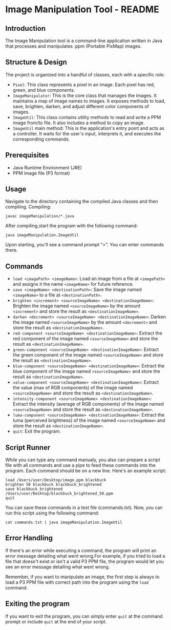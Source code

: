 # Image Manipulation Tool - README

## Introduction

The Image Manipulation tool is a command-line application written in Java that processes and manipulates .ppm (Portable PixMap) images.



## Structure & Design

The project is organized into a handful of classes, each with a specific role:

- `Pixel`: This class represents a pixel in an image. Each pixel has red, green, and blue components.
- `ImageManipulator`: This is the core class that manages the images. It maintains a map of image names to images. It exposes methods to load, save, brighten, darken, and adjust different color components of images.
- `ImageUtil`: This class contains utility methods to read and write a PPM image from/to file. It also includes a method to copy an image.
- `ImageUtil` main method: This is the application's entry point and acts as a controller. It waits for the user's input, interprets it, and executes the corresponding commands.




## Prerequisites

- Java Runtime Environment (JRE)
- PPM image file (P3 format)




## Usage
Navigate to the directory containing the compiled Java classes and then compiling.
Compiling:
```terminal
javac imageManipulation/*.java
```
After compiling,start the program with the following command:
```terminal
java imageManipulation.ImageUtil
```
Upon starting, you'll see a command prompt ">". You can enter commands there.




## Commands
- `load <imagePath> <imageName>`: Load an image from a file at `<imagePath>` and assigns it the name `<imageName>` for future reference.
- `save <imageName> <destinationPath>`: Save the image named `<imageName>` to a file at `<destinationPath>`.
- `brighten <increment> <sourceImageName> <destinationImageName>`: Brighten the image named `<sourceImageName>` by the amount `<increment>` and store the result as `<destinationImageName>`.
- `darken <decrement> <sourceImageName> <destinationImageName>`: Darken the image named `<sourceImageName>` by the amount `<decrement>` and store the result as `<destinationImageName>`.
- `red-component <sourceImageName> <destinationImageName>`: Extract the red component of the image named `<sourceImageName>` and store the result as `<destinationImageName>`.
- `green-component <sourceImageName> <destinationImageName>`: Extract the green component of the image named `<sourceImageName>` and store the result as `<destinationImageName>`.
- `blue-component <sourceImageName> <destinationImageName>`: Extract the blue component of the image named `<sourceImageName>` and store the result as `<destinationImageName>`.
- `value-component <sourceImageName> <destinationImageName>`: Extract the value (max of RGB components) of the image named `<sourceImageName>` and store the result as `<destinationImageName>`.
- `intensity-component <sourceImageName> <destinationImageName>`: Extract the intensity (average of RGB components) of the image named `<sourceImageName>` and store the result as `<destinationImageName>`.
- `luma-component <sourceImageName> <destinationImageName>`: Extract the luma (perceived brightness) of the image named `<sourceImageName>` and store the result as `<destinationImageName>`.
- `quit`: Exit the program.



## Script Runner
While you can type any command manualy, you also can prepare a script file with all commands and use a pipe to feed these commands into the program. Each command should be on a new line. Here's an example script:
```termnial
load /Users/user/Desktop/image.ppm blackbuck
brighten 50 blackbuck blackbuck_brightened
save blackbuck_brightened /Users/user/Desktop/blackbuck_brightened_50.ppm
quit
```
You can save these commands in a text file (commands.txt). Now, you can run this script using the following command:
```terminal
cat commands.txt | java imageManipulation.ImageUtil
```


## Error Handling
If there's an error while executing a command, the program will print an error message detailing what went wrong.For example, if you tried to load a file that doesn't exist or isn't a valid P3 PPM file, the program would let you see an error message detailing what went wrong.

Remember, if you want to manipulate an image, the first step is always to load a P3 PPM file with correct path into the program using the `load` command.

## Exiting the program
If you want to exit the program, you can simply enter `quit` at the command prompt or include `quit` at the end of your script.
